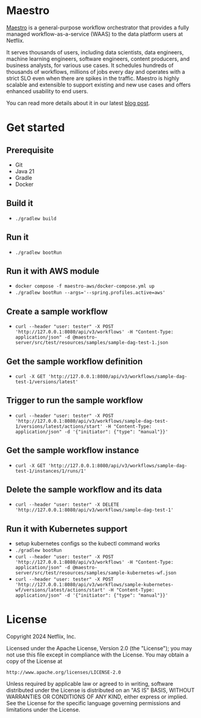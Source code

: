 Maestro
===================================
[Maestro](https://netflixtechblog.com/orchestrating-data-ml-workflows-at-scale-with-netflix-maestro-aaa2b41b800c)
is a general-purpose workflow orchestrator that 
provides a fully managed workflow-as-a-service (WAAS) to the data platform users at Netflix.

It serves thousands of users, including data scientists, data engineers, machine learning engineers,
software engineers, content producers, and business analysts, for various use cases.
It schedules hundreds of thousands of workflows, millions of jobs every day
and operates with a strict SLO even when there are spikes in the traffic.
Maestro is highly scalable and extensible to support existing and new use cases and offers enhanced usability to end users.

You can read more details about it in our latest [blog post](https://netflixtechblog.com/maestro-netflixs-workflow-orchestrator-ee13a06f9c78).

# Get started
## Prerequisite
- Git
- Java 21
- Gradle
- Docker


## Build it
- `./gradlew build`

## Run it
- `./gradlew bootRun`

## Run it with AWS module
- `docker compose -f maestro-aws/docker-compose.yml up`
- `./gradlew bootRun --args='--spring.profiles.active=aws'`

## Create a sample workflow
- `curl --header "user: tester" -X POST 'http://127.0.0.1:8080/api/v3/workflows' -H "Content-Type: application/json" -d @maestro-server/src/test/resources/samples/sample-dag-test-1.json`

## Get the sample workflow definition
- `curl -X GET 'http://127.0.0.1:8080/api/v3/workflows/sample-dag-test-1/versions/latest'`

## Trigger to run the sample workflow
- `curl --header "user: tester" -X POST 'http://127.0.0.1:8080/api/v3/workflows/sample-dag-test-1/versions/latest/actions/start' -H "Content-Type: application/json" -d '{"initiator": {"type": "manual"}}'`

## Get the sample workflow instance
- `curl -X GET 'http://127.0.0.1:8080/api/v3/workflows/sample-dag-test-1/instances/1/runs/1'`

## Delete the sample workflow and its data
- `curl --header "user: tester" -X DELETE 'http://127.0.0.1:8080/api/v3/workflows/sample-dag-test-1'`

## Run it with Kubernetes support
- setup kubernetes configs so the kubectl command works
- `./gradlew bootRun`
- `curl --header "user: tester" -X POST 'http://127.0.0.1:8080/api/v3/workflows' -H "Content-Type: application/json" -d @maestro-server/src/test/resources/samples/sample-kubernetes-wf.json`
- `curl --header "user: tester" -X POST 'http://127.0.0.1:8080/api/v3/workflows/sample-kubernetes-wf/versions/latest/actions/start' -H "Content-Type: application/json" -d '{"initiator": {"type": "manual"}}'`

# License
Copyright 2024 Netflix, Inc.

Licensed under the Apache License, Version 2.0 (the "License");
you may not use this file except in compliance with the License.
You may obtain a copy of the License at

    http://www.apache.org/licenses/LICENSE-2.0

Unless required by applicable law or agreed to in writing, software
distributed under the License is distributed on an "AS IS" BASIS,
WITHOUT WARRANTIES OR CONDITIONS OF ANY KIND, either express or implied.
See the License for the specific language governing permissions and
limitations under the License.
